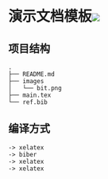 # 演示文档模板![](https://raw.githubusercontent.com/BITNP/BIThesis/master/assets/bithesis_badge_solid.svg?sanitize=true)

## 项目结构

```
.
├── README.md
├── images
│   └── bit.png
├── main.tex
└── ref.bib
```

## 编译方式

```
-> xelatex
-> biber
-> xelatex
-> xelatex
```
